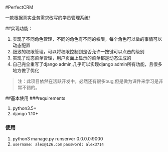 
#PerfectCRM

一款根据真实业务需求改写的学员管理系统!

##实现功能：
1.  实现了不同角色管理，不同的角色有不同的权限，每个角色可以做的事情可以动态配置
2.  细致的权限管理，可以将权限控制到是否允许一按键可以点击的级别
3.  实现了动态菜单管理，用户页面上显示的菜单都是动态生成的
4.  自己完全重写了django admin,几乎可以实现django admin所有功能，且很多地方做了优化

>   注：此项目依然在活跃开发中，必然还有很多bug,但是做为课件来学习是非常不错的。





##基本使用
###requirements
1. python3.5+
2. django 1.10+

### 使用
1. python3 manage.py runserver 0.0.0.0:9000
2. `username: alex@126.com`  `password: alex3714`







